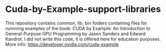 # Cuda-by-Example-support-libraries
This repository contains common, lib, bin folders containing files for runnning examples of the book: CUDA by Example: An Introduction to General-Purpose GPU Programming by Jason Sanders and Edward Kandrot.
I did not write this code, it is offered here for education purposes.
More info: https://developer.nvidia.com/cuda-example

